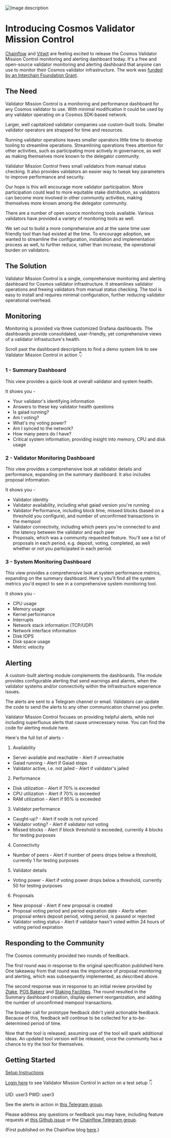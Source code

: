 ![Image description](https://github.com/chris-remus/cosmos-validator-mission-control/blob/master/Untitled%20design.jpg)

# Introducing Cosmos Validator Mission Control

[Chainflow](https://chainflow.io/staking) and [Vitwit](https://vitwit.com) are feeling excited to release the Cosmos Validator Mission Control monitoring and alerting dashboard today. It's a free and open-source validator monitoring and alerting dashboard that anyone can use to monitor their Cosmos validator infrastructure. The work was [funded by an Interchain Foundation Grant](https://chainflow.io/chainflow-receives-icf-validator-monitoring-and-alerting-grant/).

## The Need

Validator Mission Control is a monitoring and performance dashboard for any Cosmos validator to use. With minimal modification it could be used by any validator operating on a Cosmos SDK-based network.

Larger, well capitalized validator companies use custom-built tools. Smaller validator operators are strapped for time and resources.

Running validator operations leaves smaller operators little time to develop tooling to streamline operations. Streamlining operations frees attention for other activities, such as participating more actively in governance, as well as making themselves more known to the delegator community.

Validator Mission Control frees small validators from manual status checking. It also provides validators an easier way to tweak key parameters to improve performance and security.

Our hope is this will encourage more validator participation. More participation could lead to more equitable stake distribution, as validators can become more involved in other community activities, making themselves more known among the delegator community.

There are a number of open source monitoring tools available. Various validators have provided a variety of monitoring tools as well.

We set out to build a more comprehensive and at the same time user friendly tool than had existed at the time. To encourage adoption, we wanted to streamline the configuration, installation and implementation process as well, to further reduce, rather than increase, the operational burden on validators.

## The Solution

Validator Mission Control is a single, comprehensive monitoring and alerting dashboard for Cosmos validator infrastructure. It streamlines validator operations and freeing validators from manual status checking. The tool is easy to install and requires minimal configuration, further reducing validator operational overhead.

## Monitoring

Monitoring is provided via three customized Grafana dashboards.  The dashboards provide consolidated, user-friendly, yet comprehensive views of a validator infrastucture's health.

Scroll past the dashboard descriptions to find a demo system link to see Validator Mission Control in action 👇

### 1 - Summary Dashboard

This view provides a quick-look at overall validator and system health.

It shows you -

* Your validator's identifying information
* Answers to these key validator health questions  
* Is gaiad running?
* Am I voting?
* What's my voting power?
* Am I synced to the network?
* How many peers do I have?  
* Critical system information, providing insight into memory, CPU and disk usage

### 2 - Validator Monitoring Dashboard

This view provides a comprehensive look at validator details and performance, expanding on the summary dashboard. It also includes proposal information.

It shows you -

* Validator identity
* Validator availability, including what gaiad version you're running
* Validator Performance, including block time, missed blocks (based on a threshold you configure), and number of unconfirmed transactions in the mempool
* Validator connectivity, including which peers you're connected to and the latency between the validator and each peer
* Proposals, which was a community requested feature. You'll see a list of proposals in each period, e.g. deposit, voting, completed, as well whether or not you participated in each period.

### 3 - System Monitoring Dashboard

This view provides a comprehensive look at system performance metrics, expanding on the summary dashboard. Here's you'll find all the system metrics you'd expect to see in a comprehensive system monitoring tool.

It shows you -

* CPU usage
* Memory usage
* Kernel performance
* Interrupts
* Network stack information (TCP/UDP)
* Network interface information
* Disk IOPS
* Disk space usage
* Metric velocity

## Alerting

A custom-built alerting module complements the dashboards. The module provides configurable alerting that send warnings and alarms, when the validator systems and/or connectivity within the infrastructure experience issues.

The alerts are sent to a Telegram channel or email. Validators can update the code to send the alerts to any other communication channel you prefer.

Validator Mission Control focuses on providing helpful alerts, while not including superfluous alerts that cause unnecessary noise. You can find the code for alerting module here.

Here's the full list of alerts -

1. Availability
* Server available and reachable - Alert if unreachable
* Gaiad running - Alert if Gaiad stops
* Validator active, i.e. not jailed - Alert if validator's jailed

2. Performance
* Disk utilization - Alert if 70% is exceeded
* CPU utilization - Alert if 70% is exceeded
* RAM utilization - Alert if 95% is exceeded

3. Validator performance
* Caught-up? - Alert if node is not synced
* Validator voting? - Alert if validator not voting
* Missed blocks - Alert if block threshold is exceeded, currently 4 blocks for testing purposes

4. Connectivity
* Number of peers - Alert if number of peers drops below a threshold, currently 1 for testing purposes

5. Validator details
* Voting power - Alert if voting power drops below a threshold, currently 50 for testing purposes

6. Proposals
* New proposal - Alert if new proposal is created
* Proposal voting period and period expiration date - Alerts when proposal enters deposit period, voting period, is passed or rejected
* Validator voting status - Alert if validator hasn't voted within 24 hours of voting period expiration
 
## Responding to the Community

The Cosmos community provided two rounds of feedback.

The first round was in response to the original specification published here. One takeaway from that round was the importance of proposal monitoring and alerting, which was subsequently implemented, as described above.

The second response was in response to an initial review provided by [Ztake](https://ztake.org), [POS Bakerz](https://posbakerz.com) and [Staking Facilities](https://stakingfacilities.com). The round resulted in the Summary dashboard creation, display element reorganization, and adding the number of unconfirmed mempool transactions.

The broader call for prototype feedback didn't yield actionable feedback. Because of this, feedback will continue to be collected for a to-be-determined period of time.

Now that the tool is released, assuming use of the tool will spark additional ideas. An updated tool version will be released, once the community has a chance to try the tool for themselves.

## Getting Started

[Setup Instructions](./INSTRUCTIONS.md)

[Login here](http://134.209.142.233:3000/) to see Validator Mission Control in action on a test setup 👇

UID: user3
PWD: user3

See the alerts in action in [this Telegram group](https://t.me/joinchat/LZH9y02zCwwOcEjuhU8-yw).

Please address any questions or feedback you may have, including feature requests at [this Github issue](https://github.com/chris-remus/chainflow-icf-validator-tool-grant/issues/21) or the [Chainflow Telegram group](https://chainflow.io/cosmos-validator-mission-control/t.me/chainflowpos).

(First published on the Chainflow blog [here](https://chainflow.io/cosmos-validator-mission-control/).)
